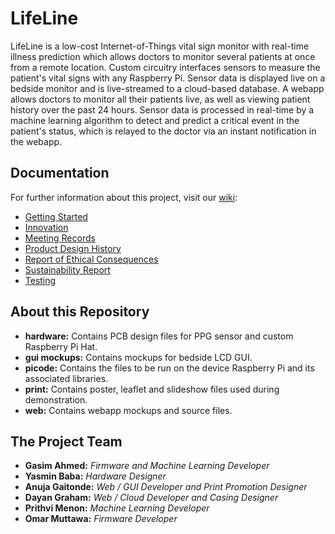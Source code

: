 # LifeLine

LifeLine is a low-cost Internet-of-Things vital sign monitor with real-time illness prediction which allows doctors to monitor several patients at once from a remote location. Custom circuitry interfaces sensors to measure the patient's vital signs with any Raspberry Pi. Sensor data is displayed live on a bedside monitor and is live-streamed to a cloud-based database. A webapp allows doctors to monitor all their patients live, as well as viewing patient history over the past 24 hours. Sensor data is processed in real-time by a machine learning algorithm to detect and predict a critical event in the patient's status, which is relayed to the doctor via an instant notification in the webapp.

## Documentation

For further information about this project, visit our [wiki](https://github.com/anujaagaitonde/Bedside-Monitor/wiki):
* [Getting Started](https://github.com/anujaagaitonde/Bedside-Monitor/wiki/Getting-Started)
* [Innovation](https://github.com/anujaagaitonde/Bedside-Monitor/wiki/Innovation)
* [Meeting Records](https://github.com/anujaagaitonde/Bedside-Monitor/wiki/Meeting-Records)
* [Product Design History](https://github.com/anujaagaProductionitonde/Bedside-Monitor/wiki/Product-Design-History)
* [Report of Ethical Consequences](https://github.com/anujaagaitonde/Bedside-Monitor/wiki/Report-of-Ethical-Consequences)
* [Sustainability Report](https://github.com/anujaagaitonde/Bedside-Monitor/wiki/Sustainability-Report)
* [Testing](https://github.com/anujaagaitonde/Bedside-Monitor/wiki/Testing)

## About this Repository

* **hardware:** Contains PCB design files for PPG sensor and custom Raspberry Pi Hat.
* **gui mockups:** Contains mockups for bedside LCD GUI.
* **picode:** Contains the files to be run on the device Raspberry Pi and its associated libraries.
* **print:** Contains poster, leaflet and slideshow files used during demonstration.
* **web:** Contains webapp mockups and source files.

## The Project Team

* **Gasim Ahmed:** *Firmware and Machine Learning Developer*
* **Yasmin Baba:** *Hardware Designer*
* **Anuja Gaitonde:** *Web / GUI Developer and Print Promotion Designer*
* **Dayan Graham:** *Web / Cloud Developer and Casing Designer*
* **Prithvi Menon:** *Machine Learning Developer*
* **Omar Muttawa:** *Firmware Developer*
